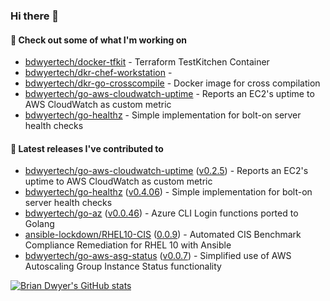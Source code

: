 ### Hi there 👋



#### 🔭 Check out some of what I'm working on

- [bdwyertech/docker-tfkit](https://github.com/bdwyertech/docker-tfkit) - Terraform TestKitchen Container
- [bdwyertech/dkr-chef-workstation](https://github.com/bdwyertech/dkr-chef-workstation) - 
- [bdwyertech/dkr-go-crosscompile](https://github.com/bdwyertech/dkr-go-crosscompile) - Docker image for cross compilation
- [bdwyertech/go-aws-cloudwatch-uptime](https://github.com/bdwyertech/go-aws-cloudwatch-uptime) - Reports an EC2&#39;s uptime to AWS CloudWatch as custom metric
- [bdwyertech/go-healthz](https://github.com/bdwyertech/go-healthz) - Simple implementation for bolt-on server health checks

####  🔭  Latest releases I've contributed to

- [bdwyertech/go-aws-cloudwatch-uptime](https://github.com/bdwyertech/go-aws-cloudwatch-uptime) ([v0.2.5](https://github.com/bdwyertech/go-aws-cloudwatch-uptime/releases/tag/v0.2.5)) - Reports an EC2&#39;s uptime to AWS CloudWatch as custom metric
- [bdwyertech/go-healthz](https://github.com/bdwyertech/go-healthz) ([v0.4.06](https://github.com/bdwyertech/go-healthz/releases/tag/v0.4.06)) - Simple implementation for bolt-on server health checks
- [bdwyertech/go-az](https://github.com/bdwyertech/go-az) ([v0.0.46](https://github.com/bdwyertech/go-az/releases/tag/v0.0.46)) - Azure CLI Login functions ported to Golang
- [ansible-lockdown/RHEL10-CIS](https://github.com/ansible-lockdown/RHEL10-CIS) ([0.0.9](https://github.com/ansible-lockdown/RHEL10-CIS/releases/tag/0.0.9)) - Automated CIS Benchmark Compliance Remediation for RHEL 10 with Ansible
- [bdwyertech/go-aws-asg-status](https://github.com/bdwyertech/go-aws-asg-status) ([v0.0.7](https://github.com/bdwyertech/go-aws-asg-status/releases/tag/v0.0.7)) - Simplified use of AWS Autoscaling Group Instance Status functionality

[![Brian Dwyer's GitHub stats](https://github-readme-stats.vercel.app/api?username=bdwyertech&show_icons=true&theme=gruvbox)](https://bdwyertech.net)